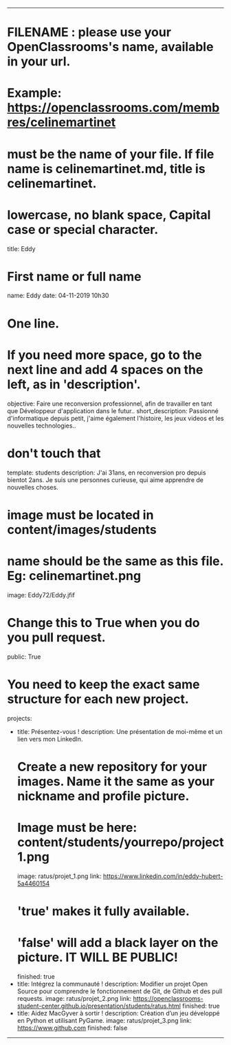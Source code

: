 ---

# FILENAME : please use your OpenClassrooms's name, available in your url.
# Example: https://openclassrooms.com/membres/celinemartinet
# must be the name of your file. If file name is celinemartinet.md, title is celinemartinet.
# lowercase, no blank space, Capital case or special character.
title: Eddy

# First name or full name
name: Eddy
date: 04-11-2019 10h30

# One line.
# If you need more space, go to the next line and add 4 spaces on the left, as in 'description'.
objective: Faire une reconversion professionnel, afin de travailler en tant que Développeur d'application dans le futur..
short_description: Passionné d'informatique depuis petit, j'aime également l'histoire, les jeux videos et les nouvelles technologies..

# don't touch that
template: students
description:
    J'ai 31ans, en reconversion pro depuis bientot 2ans.
    Je suis une personnes curieuse, qui aime apprendre de nouvelles choses.

# image must be located in content/images/students
# name should be the same as this file. Eg: celinemartinet.png
image: Eddy72/Eddy.jfif

# Change this to True when you do you pull request.
public: True

# You need to keep the exact same structure for each new project.
projects:
  - title: Présentez-vous !
    description: Une présentation de moi-même et un lien vers mon LinkedIn.
    # Create a new repository for your images. Name it the same as your nickname and profile picture.
    # Image must be here: content/students/yourrepo/project1.png
    image: ratus/projet_1.png
    link: https://www.linkedin.com/in/eddy-hubert-5a4460154
    # 'true' makes it fully available.
    # 'false' will add a black layer on the picture. IT WILL BE PUBLIC!
    finished: true
  - title: Intégrez la communauté !
    description: Modifier un projet Open Source pour comprendre le fonctionnement de Git, de Github et des pull requests. 
    image: ratus/projet_2.png
    link: https://openclassrooms-student-center.github.io/presentation/students/ratus.html
    finished: true
  - title: Aidez MacGyver à sortir !
    description: Création d’un jeu développé en Python et utilisant PyGame.
    image: ratus/projet_3.png
    link: https://www.github.com
    finished: false
---